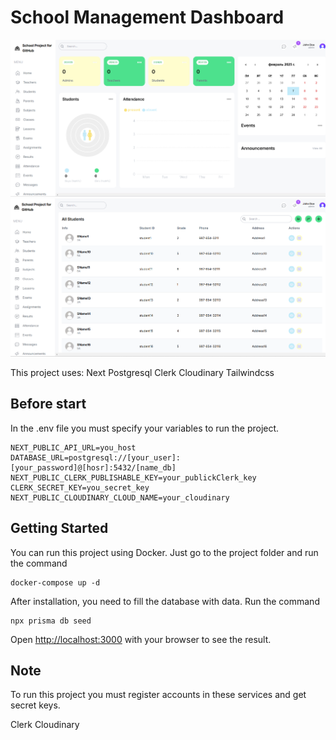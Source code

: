 # School Management Dashboard
<img src="./public/img1.png" alt="Dashboard-1" width="600" />
<img src="./public/img2.png" alt="Dashboard-2" width="600" />

This project uses:
Next
Postgresql
Clerk
Cloudinary
Tailwindcss
## Before start
In the .env file you must specify your variables to run the project.
```
NEXT_PUBLIC_API_URL=you_host
DATABASE_URL=postgresql://[your_user]:[your_password]@[hosr]:5432/[name_db]
NEXT_PUBLIC_CLERK_PUBLISHABLE_KEY=your_publickClerk_key
CLERK_SECRET_KEY=you_secret_key
NEXT_PUBLIC_CLOUDINARY_CLOUD_NAME=your_cloudinary
```
## Getting Started

You can run this project using Docker. Just go to the project folder and run the command
```
docker-compose up -d
```

After installation, you need to fill the database with data. Run the command
```
npx prisma db seed
```
Open [http://localhost:3000](http://localhost:3000) with your browser to see the result.

## Note
To run this project you must register accounts in these services and get secret keys.

Clerk
Cloudinary


